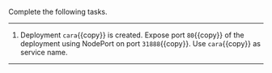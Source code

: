 Complete the following tasks.

---

1. Deployment `cara`{{copy}} is created. Expose port `80`{{copy}} of the deployment using NodePort on port `31888`{{copy}}. Use `cara`{{copy}} as service name.

---
<br/>
<br/>
